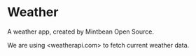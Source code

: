 # Weather

A weather app, created by Mintbean Open Source.

We are using <weatherapi.com> to fetch current weather data.
